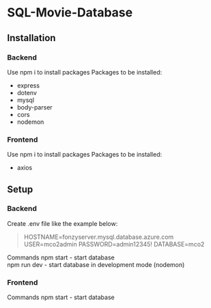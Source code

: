 # SQL-Movie-Database

## Installation
### Backend
Use npm i to install packages
Packages to be installed:

- express
- dotenv
- mysql
- body-parser
- cors
- nodemon

### Frontend
Use npm i to install packages
Packages to be installed:
- axios

## Setup
### Backend
Create .env file like the example below:

> HOSTNAME=fonzyserver.mysql.database.azure.com
> USER=mco2admin
> PASSWORD=admin12345!
> DATABASE=mco2

Commands
npm start - start database <br>
npm run dev - start database in development mode (nodemon)<br>


### Frontend
Commands
npm start - start database 
